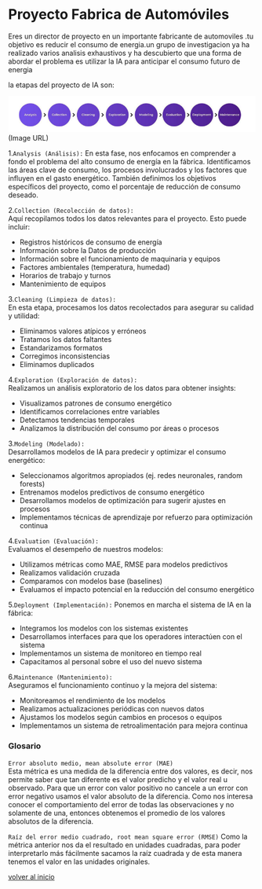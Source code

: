 # Proyecto Fabrica de Automóviles

Eres un director de proyecto en un importante fabricante de automoviles .tu objetivo es reducir 
el consumo de energia.un grupo de investigacion ya ha realizado varios analisis exhaustivos y ha descubierto que una forma de abordar el problema es utilizar la IA para anticipar el consumo futuro de energia

la etapas del proyecto de IA son:

![Proyecto](../img/proyecto.PNG) (Image URL)

1.`Analysis (Análisis):`
En esta fase, nos enfocamos en comprender a fondo el problema del alto consumo de energía en la fábrica. Identificamos las áreas clave de consumo, los procesos involucrados y los factores que influyen en el gasto energético. También definimos los objetivos específicos del proyecto, como el porcentaje de reducción de consumo deseado.  

2.`Collection (Recolección de datos):`  
Aquí recopilamos todos los datos relevantes para el proyecto. Esto puede incluir:  
- Registros históricos de consumo de energía  
- Información sobre la Datos de producción  
- Información sobre el funcionamiento de maquinaria y equipos  
- Factores ambientales (temperatura, humedad)  
- Horarios de trabajo y turnos  
- Mantenimiento de equipos  

3.`Cleaning (Limpieza de datos):`  
En esta etapa, procesamos los datos recolectados para asegurar su calidad y utilidad:  
- Eliminamos valores atípicos y erróneos  
- Tratamos los datos faltantes  
- Estandarizamos formatos  
- Corregimos inconsistencias  
- Eliminamos duplicados  


4.`Exploration (Exploración de datos):`  
Realizamos un análisis exploratorio de los datos para obtener insights:  
- Visualizamos patrones de consumo energético  
- Identificamos correlaciones entre variables  
- Detectamos tendencias temporales  
- Analizamos la distribución del consumo por áreas o procesos  


3.`Modeling (Modelado):`  
Desarrollamos modelos de IA para predecir y optimizar el consumo energético:  
- Seleccionamos algoritmos apropiados (ej. redes neuronales, random forests)  
- Entrenamos modelos predictivos de consumo energético  
- Desarrollamos modelos de optimización para sugerir ajustes en procesos  
- Implementamos técnicas de aprendizaje por refuerzo para optimización continua  


4.`Evaluation (Evaluación):`  
Evaluamos el desempeño de nuestros modelos:  
- Utilizamos métricas como MAE, RMSE para modelos predictivos 
- Realizamos validación cruzada  
- Comparamos con modelos base (baselines)   
- Evaluamos el impacto potencial en la reducción del consumo energético 


5.`Deployment (Implementación):`
Ponemos en marcha el sistema de IA en la fábrica:   
- Integramos los modelos con los sistemas existentes  
- Desarrollamos interfaces para que los operadores interactúen con el sistema  
- Implementamos un sistema de monitoreo en tiempo real  
- Capacitamos al personal sobre el uso del nuevo sistema  


6.`Maintenance (Mantenimiento):`  
Aseguramos el funcionamiento continuo y la mejora del sistema:  
- Monitoreamos el rendimiento de los modelos  
- Realizamos actualizaciones periódicas con nuevos datos  
- Ajustamos los modelos según cambios en procesos o equipos  
- Implementamos un sistema de retroalimentación para mejora continua  

### Glosario

`Error absoluto medio, mean absolute error (MAE)`  
Esta métrica es una medida de la diferencia entre dos valores, es decir, nos permite saber que tan diferente es el valor predicho y el valor real u observado. Para que un error con valor positivo no cancele a un error con error negativo usamos el valor absoluto de la diferencia. Como nos interesa conocer el comportamiento del error de todas las observaciones y no solamente de una, entonces obtenemos el promedio de los valores absolutos de la diferencia.

`Raíz del error medio cuadrado, root mean square error (RMSE)`
Como la métrica anterior nos da el resultado en unidades cuadradas, para poder interpretarlo más fácilmente sacamos la raíz cuadrada y de esta manera tenemos el valor en las unidades originales.

[volver al inicio](README.md)

